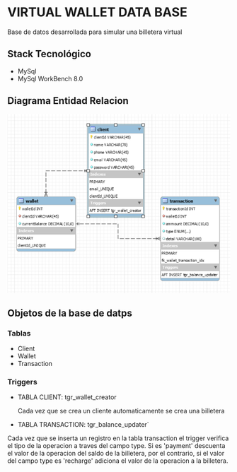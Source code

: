 # VIRTUAL WALLET DATA BASE

Base de datos desarrollada para simular una billetera virtual

## Stack Tecnológico

- MySql
- MySql WorkBench 8.0

## Diagrama Entidad Relacion

![Relationship Diagram](/RelationshipDiagram.png)

## Objetos de la base de datps

### Tablas

- Client
- Wallet
- Transaction

### Triggers

- TABLA CLIENT: tgr_wallet_creator

  Cada vez que se crea un cliente automaticamente se crea una billetera

- TABLA TRANSACTION: tgr_balance_updater`

Cada vez que se inserta un registro en la tabla transaction el trigger verifica el tipo de la operacion a traves del campo type. Si es 'payment' descuenta el valor de la operacion del saldo de la billetera, por el contrario, si el valor del campo type es 'recharge' adiciona el valor de la operacion a la billetera.
